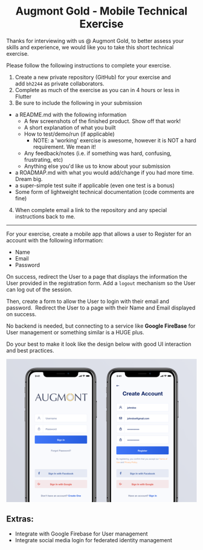 # <center>Augmont Gold - Mobile Technical Exercise</center>

Thanks for interviewing with us @ Augmont Gold, to better assess your skills and experience, we would like you to take this short technical exercise.

Please follow the following instructions to complete your exercise.

1. Create a new private repository (GitHub) for your exercise and add `bh2244` as private collaborators.
2. Complete as much of the exercise as you can in 4 hours or less in Flutter
3. Be sure to include the following in your submission

- a README.md with the following information
  - A few screenshots of the finished product. Show off that work!
  - A short explanation of what you built
  - How to test/demo/run (if applicable)
    - NOTE: a 'working' exercise is awesome, however it is NOT a hard requirement. We mean it!
  - Any feedback/notes (i.e. if something was hard, confusing, frustrating, etc)
  - Anything else you'd like us to know about your submission
- a ROADMAP.md with what you would add/change if you had more time. Dream big.
- a super-simple test suite if applicable (even one test is a bonus)
- Some form of lightweight technical documentation (code comments are fine)

4. When complete email a link to the repository and any special instructions back to me.

---

For your exercise, create a mobile app that allows a user to Register for an account with the following information:

- Name
- Email
- Password

On success, redirect the User to a page that displays the information the User provided in the registration form. Add a `logout` mechanism so the User can log out of the session.

Then, create a form to allow the User to login with their email and password.  Redirect the User to a page with their Name and Email displayed on success.

No backend is needed, but connecting to a service like **Google FireBase** for User management or something similar is a HUGE plus.

Do your best to make it look like the design below with good UI interaction and best practices.

![Screenshot of Mobile UI](./mobile_ui.png)

## Extras:

- Integrate with Google Firebase for User management
- Integrate social media login for federated identity management
